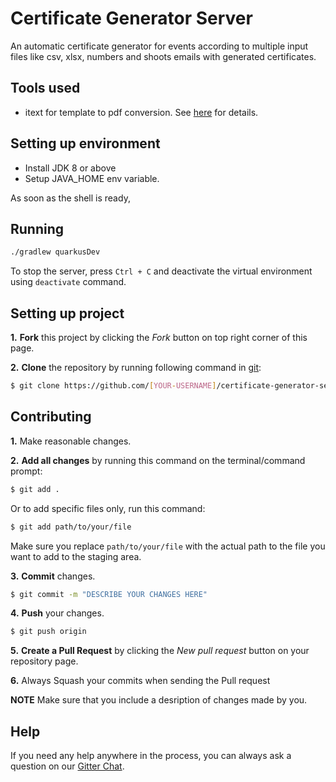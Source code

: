 # Certificate Generator Server

An automatic certificate generator for events according to multiple input files like csv, xlsx, numbers and shoots emails with generated certificates.

## Tools used

 - itext for template to pdf conversion. See [here](https://itextpdf.com/en/resources/books/itext-7-converting-html-pdf-pdfhtml/intro) for details.

## Setting up environment

- Install JDK 8 or above
- Setup JAVA_HOME env variable.

As soon as the shell is ready,

## Running

```sh
./gradlew quarkusDev
```

To stop the server, press `Ctrl + C` and deactivate the virtual environment using `deactivate` command.


## Setting up project
 
 **1.** **Fork** this project by clicking the _Fork_ button on top right corner of this page.
 
 **2.** **Clone** the repository by running following command in [git](https://git-scm.com/):
 ```sh
 $ git clone https://github.com/[YOUR-USERNAME]/certificate-generator-server.git
 ```
 
 ## Contributing
 
 **1.** Make reasonable changes.
 
 **2.** **Add all changes** by running this command on the terminal/command prompt:
 ```sh
 $ git add .
 ```
 Or to add specific files only, run this command:
 ```sh
 $ git add path/to/your/file
 ```
 Make sure you replace `path/to/your/file` with the actual path to the file you want to add to the staging area.
 
 **3.** **Commit** changes.
 ```sh
 $ git commit -m "DESCRIBE YOUR CHANGES HERE"
 ```
 **4.** **Push** your changes.
 ```sh
 $ git push origin
 ```
 **5.** **Create a Pull Request** by clicking the _New pull request_ button on your repository page.
 
 **6.** Always Squash your commits when sending the Pull request
 
 **NOTE** Make sure that you include a desription of changes made by you.
 
 ## Help

 If you need any help anywhere in the process, you can always ask a question on our [Gitter Chat](https://gitter.im/jboss-outreach/gci).
